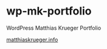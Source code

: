 # wp-mk-portfolio

WordPress Matthias Krueger Portfolio

[matthiaskrueger.info](https://matthiaskrueger.info/)
